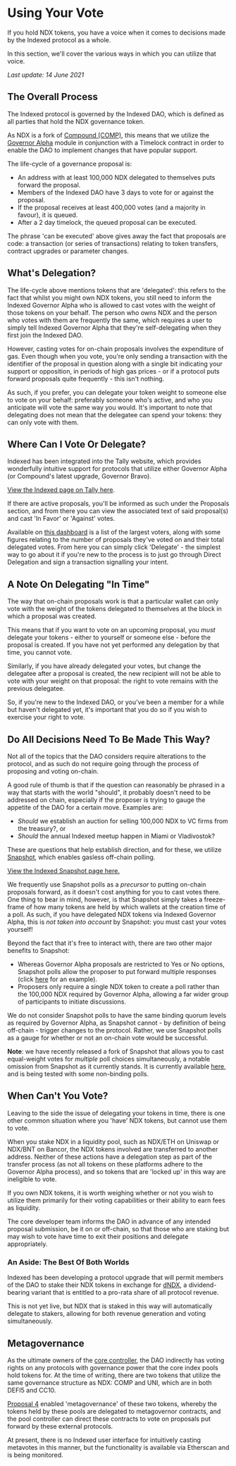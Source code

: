 # Using Your Vote

If you hold NDX tokens, you have a voice when it comes to decisions made by the Indexed protocol as a whole.

In this section, we'll cover the various ways in which you can utilize that voice.

_Last update: 14 June 2021_

## The Overall Process

The Indexed protocol is governed by the Indexed DAO, which is defined as all parties that hold the NDX governance token.

As NDX is a fork of [Compound (COMP)](https://etherscan.io/token/0xc00e94cb662c3520282e6f5717214004a7f26888), this means that we utilize the [Governor Alpha](https://web.archive.org/web/20201205152826/https://compound.finance/docs/governance) module in conjunction with a Timelock contract in order to enable the DAO to implement changes that have popular support.

The life-cycle of a governance proposal is:

* An address with at least 100,000 NDX delegated to themselves puts forward the proposal.
* Members of the Indexed DAO have 3 days to vote for or against the proposal.
* If the proposal receives at least 400,000 votes (and a majority in favour), it is queued.
* After a 2 day timelock, the queued proposal can be executed.

The phrase 'can be executed' above gives away the fact that proposals are code: a transaction (or series of transactions) relating to token transfers, contract upgrades or parameter changes.

## What's Delegation?

The life-cycle above mentions tokens that are 'delegated': this refers to the fact that whilst you might own NDX tokens, you still need to inform the Indexed Governor Alpha who is allowed to cast votes with the weight of those tokens on your behalf. The person who owns NDX and the person who votes with them are frequently the same, which requires a user to simply tell Indexed Governor Alpha that they're self-delegating when they first join the Indexed DAO.

However, casting votes for on-chain proposals involves the expenditure of gas. Even though when you vote, you're only sending a transaction with the identifier of the proposal in question along with a single bit indicating your support or opposition, in periods of high gas prices - or if a protocol puts forward proposals quite frequently - this isn't nothing.

As such, if you prefer, you can delegate your token weight to someone else to vote on your behalf: preferably someone who's active, and who you anticipate will vote the same way you would. It's important to note that delegating does not mean that the delegatee can spend your tokens: they can only vote with them.

## Where Can I Vote Or Delegate?

Indexed has been integrated into the Tally website, which provides wonderfully intuitive support for protocols that utilize either Governor Alpha (or Compound's latest upgrade, Governor Bravo).

[View the Indexed page on Tally here](https://www.withtally.com/governance/indexed).

If there are active proposals, you'll be informed as such under the Proposals section, and from there you can view the associated text of said proposal(s) and cast 'In Favor' or 'Against' votes.

Available on [this dashboard](https://www.withtally.com/governance/indexed/voters) is a list of the largest voters, along with some figures relating to the number of proposals they've voted on and their total delegated votes. From here you can simply click 'Delegate' - the simplest way to go about it if you're new to the process is to just go through Direct Delegation and sign a transaction signalling your intent.

## A Note On Delegating "In Time"

The way that on-chain proposals work is that a particular wallet can only vote with the weight of the tokens delegated to themselves at the block in which a proposal was created.

This means that if you want to vote on an upcoming proposal, you _must_ delegate your tokens - either to yourself or someone else - before the proposal is created. If you have not yet performed any delegation by that time, you cannot vote.

Similarly, if you have already delegated your votes, but change the delegatee after a proposal is created, the new recipient will not be able to vote with your weight on that proposal: the right to vote remains with the previous delegatee.

So, if you're new to the Indexed DAO, or you've been a member for a while but haven't delegated yet, it's important that you do so if you wish to exercise your right to vote.

## Do All Decisions Need To Be Made This Way?

Not all of the topics that the DAO considers require alterations to the protocol, and as such do not require going through the process of proposing and voting on-chain.

A good rule of thumb is that if the question can reasonably be phrased in a way that starts with the world "should", it probably doesn't need to be addressed on chain, especially if the proposer is trying to gauge the appetite of the DAO for a certain move. Examples are:

* *Should* we establish an auction for selling 100,000 NDX to VC firms from the treasury?, or
* *Should* the annual Indexed meetup happen in Miami or Vladivostok?

These are questions that help establish direction, and for these, we utilize [Snapshot](https://docs.snapshot.org/), which enables gasless off-chain polling. 

[View the Indexed Snapshot page here.](https://gov.indexed.finance/#/)

We frequently use Snapshot polls as a *precursor* to putting on-chain proposals forward, as it doesn't cost anything for you to cast votes there. One thing to bear in mind, however, is that Snapshot simply takes a freeze-frame of how many tokens are held by which wallets at the creation time of a poll. As such, if you have delegated NDX tokens via Indexed Governor Alpha, this is _not taken into account_ by Snapshot: you must cast your votes yourself!

Beyond the fact that it's free to interact with, there are two other major benefits to Snapshot: 
* Whereas Governor Alpha proposals are restricted to Yes or No options, Snapshot polls allow the proposer to put forward multiple responses (click [here](https://gov.indexed.finance/#/ndx.eth/proposal/QmcRHDdFqFbPyeJYKq9MDnSbECps6rNYbNk1W3r2g2Z91i) for an example).
* Proposers only require a single NDX token to create a poll rather than the 100,000 NDX required by Governor Alpha, allowing a far wider group of participants to initiate discussions.

We do not consider Snapshot polls to have the same binding quorum levels as required by Governor Alpha, as Snapshot cannot - by definition of being off-chain - trigger changes to the protocol. Rather, we use Snapshot polls as a gauge for whether or not an on-chain vote would be successful.

**Note**: we have recently released a fork of Snapshot that allows you to cast equal-weight votes for *multiple* poll choices simultaneously, a notable omission from Snapshot as it currently stands. It is currently available [here](https://ndx-multisnapshot.herokuapp.com/), and is being tested with some non-binding polls.

## When Can't You Vote?

Leaving to the side the issue of delegating your tokens in time, there is one other common situation where you 'have' NDX tokens, but cannot use them to vote.

When you stake NDX in a liquidity pool, such as NDX/ETH on Uniswap or NDX/BNT on Bancor, the NDX tokens involved are transferred to another address. Neither of these actions have a delegation step as part of the transfer process (as not all tokens on these platforms adhere to the Governor Alpha process), and so tokens that are 'locked up' in this way are ineligible to vote.

If you own NDX tokens, it is worth weighing whether or not you wish to utilize them primarily for their voting capabilities or their ability to earn fees as liquidity.

The core developer team informs the DAO in advance of any intended proposal submission, be it on or off-chain, so that those who are staking but may wish to vote have time to exit their positions and delegate appropriately. 

### An Aside: The Best Of Both Worlds

Indexed has been developing a protocol upgrade that will permit members of the DAO to stake their NDX tokens in exchange for [dNDX](https://forum.indexed.finance/t/create-dndx-a-dividends-token-for-indexed-fee-revenue/610), a dividend-bearing variant that is entitled to a pro-rata share of all protocol revenue.

This is not yet live, but NDX that is staked in this way will automatically delegate to stakers, allowing for both revenue generation and voting simultaneously.

## Metagovernance

As the ultimate owners of the [core controller](https://etherscan.io/address/0xf00a38376c8668fc1f3cd3daeef42e0e44a7fcdb#writeProxyContract), the DAO indirectly has voting rights on any protocols with governance power that the core index pools hold tokens for. At the time of writing, there are two tokens that utilize the same governance structure as NDX: COMP and UNI, which are in both DEFI5 and CC10.

[Proposal 4](https://www.withtally.com/governance/indexed/proposal/4) enabled 'metagovernance' of these two tokens, whereby the tokens held by these pools are delegated to metagovernor contracts, and the pool controller can direct these contracts to vote on proposals put forward by these external protocols.

At present, there is no Indexed user interface for intuitively casting metavotes in this manner, but the functionality is available via Etherscan and is being monitored.